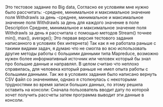 Это тестовое задание по Big data,
Согласно ее условиям мне нужно было рассчитать:
-среднее, минимальное и максимальное значение поля Withdrawls за день
-среднее, минимальное и максимальное значение поля Withdrawls за день для каждого значение в поле Description
Cреднее, минимальное и максимальное значение поля Withdrawls за день я рассчитала с помощью методов Stream()
точнее min(), max(), average();
Это первая версия тестового задания написанного в условиях бех интернета) 
Так как я не работала раньше с такими видами задач, я думаю что не смогла во всю использовать 
другие методы работы с большими данными типа Mapreduce, возможно нужен более информативный 
источник или человек который бы знал про большие данные и направлял.
В целом считаю что неплохо справилась, для человека который раньше не имел опыта работы с большими данными.
Так же в условиях задания было написано вернуть CSV файл со значениями, однако я столкнулась с некоторыми 
трудностями во время записи больших данных, по этому решила оставить на консоли: 
Сначала пользователь вводит дату по которой хочет получить рассчеты
затем программа выводит эти данные в консоли.
